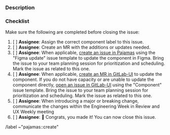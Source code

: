 ### Description

<!-- Add a short description of the documentation addition or update. Remember to say why, not just what. -->

### Checklist

Make sure the following are completed before closing the issue:

1. [ ] **Assignee**: Assign the correct component label to this issue.
1. [ ] **Assignee**: Create an MR with the additions or updates needed.
1. [ ] **Assignee**: When applicable, [create an issue in Pajamas][pajamas-issue] using the "Figma update" issue template to update the component in Figma. Bring the issue to your team planning session for prioritization and scheduling. Mark the issue as related to this one.
1. [ ] **Assignee**: When applicable, [create an MR in GitLab-UI][gitlab-ui-mr] to update the component. If you do not have capacity or are unable to update the component directly, [open an issue in GitLab-UI][gitlab-ui-issue] using the "Component" issue template. Bring the issue to your team planning session for prioritization and scheduling. Mark the issue as related to this one.
1. [ ] **Assignee**: When introducing a major or breaking change, communicate the changes within the Engineering Week in Review and UX Weekly meeting
1. [ ] **Assignee**: 🎉 Congrats, you made it! You can now close this issue.

<!-- 
### Resources

* [Compontent Lifecycle][component-lifecycle]
-->

/label ~"pajamas::create"

[gitlab-ui-mr]: https://gitlab.com/gitlab-org/gitlab-ui/-/merge_requests/new
[pajamas-issue]: https://gitlab.com/gitlab-org/gitlab-services/design.gitlab.com/-/issues/new
[gitlab-ui-issue]: https://gitlab.com/gitlab-org/gitlab-ui/-/issues/new
[component-lifecycle]: https://design.gitlab.com/contribute/lifecycle

